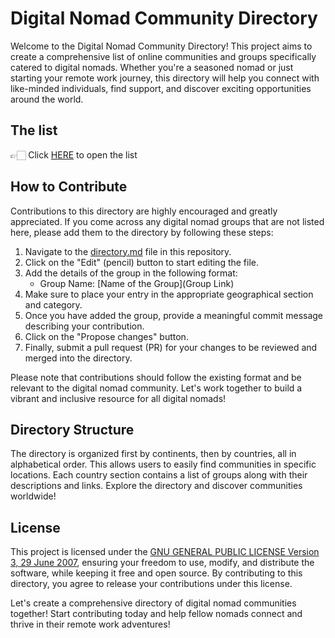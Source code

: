 # Digital Nomad Community Directory

Welcome to the Digital Nomad Community Directory! This project aims to create a comprehensive list of online communities and groups specifically catered to digital nomads. Whether you're a seasoned nomad or just starting your remote work journey, this directory will help you connect with like-minded individuals, find support, and discover exciting opportunities around the world.

## The list

👉🏻 Click [HERE](directory.md) to open the list

## How to Contribute

Contributions to this directory are highly encouraged and greatly appreciated. If you come across any digital nomad groups that are not listed here, please add them to the directory by following these steps:

1. Navigate to the [directory.md](directory.md) file in this repository.
2. Click on the "Edit" (pencil) button to start editing the file.
3. Add the details of the group in the following format:
   - Group Name: [Name of the Group](Group Link)
4. Make sure to place your entry in the appropriate geographical section and category.
5. Once you have added the group, provide a meaningful commit message describing your contribution.
6. Click on the "Propose changes" button.
7. Finally, submit a pull request (PR) for your changes to be reviewed and merged into the directory.

Please note that contributions should follow the existing format and be relevant to the digital nomad community. Let's work together to build a vibrant and inclusive resource for all digital nomads!

## Directory Structure

The directory is organized first by continents, then by countries, all in alphabetical order.
This allows users to easily find communities in specific locations. Each country section contains a list of groups along with their descriptions and links. Explore the directory and discover communities worldwide!


## License

This project is licensed under the [GNU GENERAL PUBLIC LICENSE Version 3, 29 June 2007](LICENSE), ensuring your freedom to use, modify, and distribute the software, while keeping it free and open source. By contributing to this directory, you agree to release your contributions under this license.

Let's create a comprehensive directory of digital nomad communities together! Start contributing today and help fellow nomads connect and thrive in their remote work adventures!
